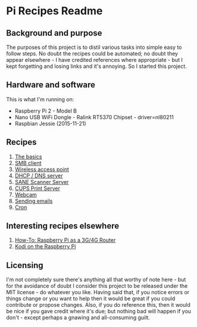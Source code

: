 # Pi Recipes Readme
## Background and purpose
The purposes of this project is to distil various tasks into simple easy to follow steps.
No doubt the recipes could be automated; no doubt they appear elsewhere - I have credited
references where appropriate - but I kept forgetting and losing links and it's annoying.
So I started this project.

## Hardware and software
This is what I'm running on:
 * Raspberry Pi 2 - Model B
 * Nano USB WiFi Dongle - Ralink RT5370 Chipset - driver=nl80211
 * Raspbian Jessie (2015-11-21)

## Recipes
1. [The basics](basics.md)
2. [SMB client](smb-client.md)
3. [Wireless access point](wireless-access-point.md)
4. [DHCP / DNS server](dhcp-dns-server.md)
5. [SANE Scanner Server](scanner-server.md)
6. [CUPS Print Server](cups-print-server.md)
7. [Webcam](https://www.raspberrypi.org/documentation/usage/webcams/)
8. [Sending emails](http://iqjar.com/jar/sending-emails-from-the-raspberry-pi/)
9. [Cron](cron.md)

## Interesting recipes elsewhere
1. [How-To: Raspberry Pi as a 3G/4G Router](http://www.g7smy.co.uk/?p=505)
2. [Kodi on the Raspberry Pi](http://mymediaexperience.com/raspberry-pi-xbmc-with-raspbmc/)

## Licensing
I'm not completely sure there's anything all that worthy of note here - but for the avoidance
of doubt I consider this project to be released under the MIT license - do whatever you like.
Having said that, if you notice errors or things change or you want to help then it would be
great if you could contribute or propose changes. Also, if you do reference this, then it would
be nice if you gave credit where it's due; but nothing bad will happen if you don't - except
perhaps a gnawing and all-consuming guilt.